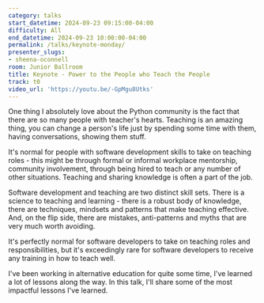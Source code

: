 ```yaml
---
category: talks
start_datetime: 2024-09-23 09:15:00-04:00
difficulty: All
end_datetime: 2024-09-23 10:00:00-04:00
permalink: /talks/keynote-monday/
presenter_slugs: 
- sheena-oconnell
room: Junior Ballroom
title: Keynote - Power to the People who Teach the People
track: t0
video_url: 'https://youtu.be/-GpMgu8Utks'
---
```


One thing I absolutely love about the Python community is the fact that there are so many people with teacher's hearts. Teaching is an amazing thing, you can change a person's life just by spending some time with them, having conversations, showing them stuff. 

It's normal for people with software development skills to take on teaching roles - this might be through formal or informal workplace mentorship, community involvement, through being hired to teach or any number of other situations. Teaching and sharing knowledge is often a part of the job.  

Software development and teaching are two distinct skill sets. There is a science to teaching and learning - there is a robust body of knowledge, there are techniques, mindsets and patterns that make teaching effective. And, on the flip side, there are mistakes, anti-patterns and myths that are very much worth avoiding.  

It's perfectly normal for software developers to take on teaching roles and responsibilities, but it's exceedingly rare for software developers to receive any training in how to teach well. 

I've been working in alternative education for quite some time, I've learned a lot of lessons along the way. In this talk, I'll share some of the most impactful lessons I've learned.
